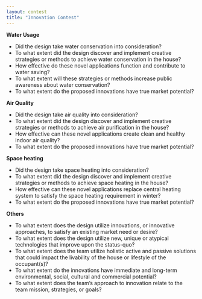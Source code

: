 ```yaml
---
layout: contest
title: "Innovation Contest"
---
```


__Water Usage__

- Did the design take water conservation into consideration?
- To what extent did the design discover and implement creative strategies or methods to achieve water conservation in the house?
- How effective do these novel applications function and contribute to water saving?
- To what extent will these strategies or methods increase public awareness about water conservation?
- To what extent do the proposed innovations have true market potential?

__Air Quality__

- Did the design take air quality into consideration?
- To what extent did the design discover and implement creative strategies or methods to achieve air purification in the house?
- How effective can these novel applications create clean and healthy indoor air quality?
- To what extent do the proposed innovations have true market potential?

__Space heating__

- Did the design take space heating into consideration?
- To what extent did the design discover and implement creative strategies or methods to achieve space heating in the house?
- How effective can these novel applications replace central heating system to satisfy the space heating requirement in winter?
- To what extent do the proposed innovations have true market potential? 

__Others__

- To what extent does the design utilize innovations, or innovative approaches, to satisfy an existing market need or desire?
- To what extent does the design utilize new, unique or atypical technologies that improve upon the status-quo?
- To what extent does the team utilize holistic active and passive solutions that could impact the livability of the house or lifestyle of the occupant(s)?
- To what extent do the innovations have immediate and long-term environmental, social, cultural and commercial potential?
- To what extent does the team’s approach to innovation relate to the team mission, strategies, or goals?